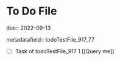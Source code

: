 # To Do File

due:: 2022-09-13

metadatafield:: todoTestFile_917_77

- [ ] Task of todoTestFile_917 1 [[Query me]]
